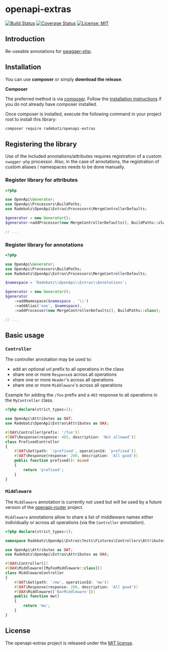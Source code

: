 # openapi-extras

[![Build Status](https://github.com/DerManoMann/openapi-extras/workflows/build/badge.svg?branch=main)](https://github.com/DerManoMann/openapi-extras/actions)
[![Coverage Status](https://coveralls.io/repos/github/DerManoMann/openapi-extras/badge.svg)](https://coveralls.io/github/DerManoMann/openapi-extras)
[![License: MIT](https://img.shields.io/badge/License-MIT-yellow.svg)](https://opensource.org/licenses/MIT)

## Introduction
Re-useable annotations for [swagger-php](https://github.com/zircote/swagger-php).

## Installation

You can use **composer** or simply **download the release**.

**Composer**

The preferred method is via [composer](https://getcomposer.org). Follow the
[installation instructions](https://getcomposer.org/doc/00-intro.md) if you do not already have
composer installed.

Once composer is installed, execute the following command in your project root to install this library:

```sh
composer require radebatz/openapi-extras
```

## Registering the library

Use of the included annotations/attributes requires registration of a custom `swagger-php` processor.
Also, in the case of annotations, the registration of custom aliases / namespaces needs to be done manually.

### Register library for attributes

```php
<?php

use OpenApi\Generator;
use OpenApi\Processors\BuildPaths;
use Radebatz\OpenApi\Extras\Processors\MergeControllerDefaults;

$generator = new Generator();
$generator->addProcessor(new MergeControllerDefaults(), BuildPaths::class);

// ...
```

### Register library for annotations

```php
<?php

use OpenApi\Generator;
use OpenApi\Processors\BuildPaths;
use Radebatz\OpenApi\Extras\Processors\MergeControllerDefaults;

$namespace = 'Radebatz\\OpenApi\\Extras\\Annotations';

$generator = new Generator();
$generator
    ->addNamespace($namespace . '\\')
    ->addAlias('oax', $namespace),
    ->addProcessor(new MergeControllerDefaults(), BuildPaths::class);

// ...
```

## Basic usage

### `Controller`

The controller annotation may be used to:
* add an optional url prefix to all operations in the class
* share one or more `Response`s across all operations
* share one or more `Header`'s across all operations
* share one or more `Middleware`'s across all operations

Example for adding the `/foo` prefix and a `403` response to all operations in the `MyController` class.

```php
<?php declare(strict_types=1);

use OpenApi\Attributes as OAT;
use Radebatz\OpenApi\Extras\Attributes as OAX;

#[OAX\Controller(prefix: '/foo')]
#[OAT\Response(response: 403, description: 'Not allowed')]
class PrefixedController
{
    #[OAT\Get(path: '/prefixed', operationId: 'prefixed')]
    #[OAT\Response(response: 200, description: 'All good')]
    public function prefixed(): mixed
    {
        return 'prefixed';
    }
}
```

### `Middleware`

The `Middleware` annotation is currently not used but will be used by a future version
of the [openapi-router](https://github.com/DerManoMann/openapi-router) project.

`Middleware` annotations allow to share a list of middleware names either individually or across all operations (via the `Controller` annotation).

```php
<?php declare(strict_types=1);

namespace Radebatz\OpenApi\Extras\Tests\Fixtures\Controllers\Attributes;

use OpenApi\Attributes as OAT;
use Radebatz\OpenApi\Extras\Attributes as OAX;

#[OAX\Controller()]
#[OAX\Middleware([MyFooMiddleware::class])]
class MiddlewareController
{
    #[OAT\Get(path: '/mw', operationId: 'mw')]
    #[OAT\Response(response: 200, description: 'All good')]
    #[OAX\Middleware(['BarMiddleware'])]
    public function mw()
    {
        return 'mw';
    }
}
```


## License

The openapi-extras project is released under the [MIT license](LICENSE).
